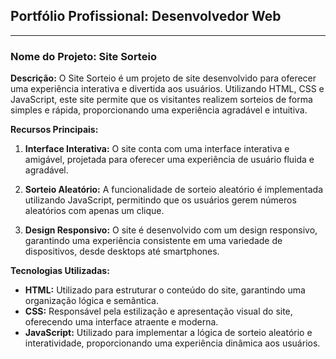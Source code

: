 ## Portfólio Profissional: Desenvolvedor Web

---

### Nome do Projeto: Site Sorteio

**Descrição:** O Site Sorteio é um projeto de site desenvolvido para oferecer uma experiência interativa e divertida aos usuários. Utilizando HTML, CSS e JavaScript, este site permite que os visitantes realizem sorteios de forma simples e rápida, proporcionando uma experiência agradável e intuitiva.

**Recursos Principais:**

1. **Interface Interativa:** O site conta com uma interface interativa e amigável, projetada para oferecer uma experiência de usuário fluida e agradável.

2. **Sorteio Aleatório:** A funcionalidade de sorteio aleatório é implementada utilizando JavaScript, permitindo que os usuários gerem números aleatórios com apenas um clique.

3. **Design Responsivo:** O site é desenvolvido com um design responsivo, garantindo uma experiência consistente em uma variedade de dispositivos, desde desktops até smartphones.

**Tecnologias Utilizadas:**

- **HTML:** Utilizado para estruturar o conteúdo do site, garantindo uma organização lógica e semântica.
- **CSS:** Responsável pela estilização e apresentação visual do site, oferecendo uma interface atraente e moderna.
- **JavaScript:** Utilizado para implementar a lógica de sorteio aleatório e interatividade, proporcionando uma experiência dinâmica aos usuários.

